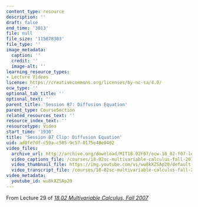 ```yaml
---
content_type: resource
description: ''
draft: false
end_time: '3013'
file: null
file_size: '115878383'
file_type: ''
image_metadata:
  caption: ''
  credit: ''
  image-alt: ''
learning_resource_types:
- Lecture Videos
license: https://creativecommons.org/licenses/by-nc-sa/4.0/
ocw_type: ''
optional_tab_title: ''
optional_text: ''
parent_title: 'Session 87: Diffusion Equation'
parent_type: CourseSection
related_resources_text: ''
resource_index_text: ''
resourcetype: Video
start_time: '1930'
title: 'Session 87 Clip: Diffusion Equation'
uid: ad0fe7df-c59a-c505-9c57-0175e48e0402
video_files:
  archive_url: http://archive.org/download/MIT18.02F07/ocw-18_02-f07-lec29_300k.mp4
  video_captions_file: /courses/18-02sc-multivariable-calculus-fall-2010/wu8kXZSAp20_captions.vtt
  video_thumbnail_file: https://img.youtube.com/vi/wu8kXZSAp20/default.jpg
  video_transcript_file: /courses/18-02sc-multivariable-calculus-fall-2010/wu8kXZSAp20_transcript.pdf
video_metadata:
  youtube_id: wu8kXZSAp20
---
```

From Lecture 29 of [_18.02 Multivariable Calculus, Fall 2007_](/courses/18-02-multivariable-calculus-fall-2007/video_galleries/video-lectures)